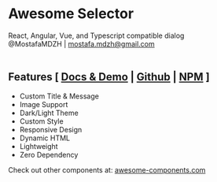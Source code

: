 # Awesome Selector
React, Angular, Vue, and Typescript compatible dialog<br>
@MostafaMDZH | mostafa.mdzh@gmail.com</br></br>

## Features [ <a href='https://dialog.awesome-components.com'>Docs & Demo</a> | <a href='https://github.com/MostafaMDZH/Awesome-Dialog'>Github</a> | <a href='https://npmjs.com/package/awesome-dialog'>NPM</a> ]
- Custom Title & Message
- Image Support
- Dark/Light Theme
- Custom Style
- Responsive Design
- Dynamic HTML
- Lightweight
- Zero Dependency

Check out other components at: <a href='https://awesome-components.com/'>awesome-components.com</a>